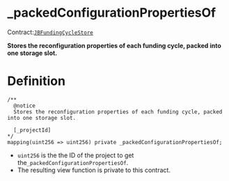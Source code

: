 # _packedConfigurationPropertiesOf

Contract:[`JBFundingCycleStore`](../)​‌

**Stores the reconfiguration properties of each funding cycle, packed into one storage slot.**

# Definition

```solidity
/** 
  @notice
  Stores the reconfiguration properties of each funding cycle, packed into one storage slot.
  
  [_projectId]
*/
mapping(uint256 => uint256) private _packedConfigurationPropertiesOf;
```

* `uint256` is the the ID of the project to get the`_packedConfigurationPropertiesOf`.
* The resulting view function is private to this contract.
